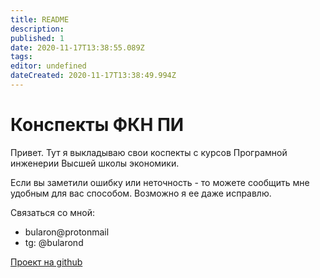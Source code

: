 ```yaml
---
title: README
description: 
published: 1
date: 2020-11-17T13:38:55.089Z
tags: 
editor: undefined
dateCreated: 2020-11-17T13:38:49.994Z
---
```


# Конспекты ФКН ПИ
Привет. Тут я выкладываю свои коспекты с курсов Програмной инженерии Высшей школы экономики.

Если вы заметили ошибку или неточность - то можете сообщить мне удобным для вас способом. Возможно я ее даже исправлю.

Связаться со мной:
- bularon@protonmail
- tg: @bularond

[Проект на github](https://github.com/bularond/hse-compendium)
